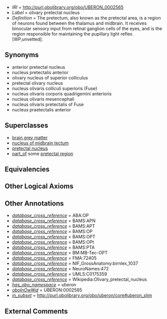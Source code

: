  * *IRI* = http://purl.obolibrary.org/obo/UBERON_0002565
 * *Label* = olivary pretectal nucleus
 * *Definition* = The pretectum, also known as the pretectal area, is a region of neurons found between the thalamus and midbrain. It receives binocular sensory input from retinal ganglion cells of the eyes, and is the region responsible for maintaining the pupillary light reflex. [WP,unvetted].

## Synonyms

 * anterior pretectal nucleus
 * nucleus pretectalis anterior
 * olivary nucleus of superior colliculus
 * pretectal olivary nucleus
 * nucleus olivaris colliculi superioris (Fuse)
 * nucleus olivaris corporis quadrigemini anterioris
 * nucleus olivaris mesencephali
 * nucleus olivaris pretectalis of Fuse
 * nucleus praetectalis anterior

## Superclasses

 * [brain grey matter](../../UBERON/28/UBERON_0003528.md)
 * [nucleus of midbrain tectum](../../UBERON/14/UBERON_0011214.md)
 * [pretectal nucleus](../../UBERON/50/UBERON_0014450.md)
 * [part_of](../../BFO/50/BFO_0000050.md) some [pretectal region](../../UBERON/44/UBERON_0001944.md)

## Equivalencies


## Other Logical Axioms


## Other Annotations

 * *[database_cross_reference](../../ef/oboInOwl#hasDbXref.md)* = ABA:OP
 * *[database_cross_reference](../../ef/oboInOwl#hasDbXref.md)* = BAMS:APN
 * *[database_cross_reference](../../ef/oboInOwl#hasDbXref.md)* = BAMS:APT
 * *[database_cross_reference](../../ef/oboInOwl#hasDbXref.md)* = BAMS:OP
 * *[database_cross_reference](../../ef/oboInOwl#hasDbXref.md)* = BAMS:OPT
 * *[database_cross_reference](../../ef/oboInOwl#hasDbXref.md)* = BAMS:OPt
 * *[database_cross_reference](../../ef/oboInOwl#hasDbXref.md)* = BAMS:PTA
 * *[database_cross_reference](../../ef/oboInOwl#hasDbXref.md)* = BM:MB-Tec-OPT
 * *[database_cross_reference](../../ef/oboInOwl#hasDbXref.md)* = FMA:72405
 * *[database_cross_reference](../../ef/oboInOwl#hasDbXref.md)* = NIF_GrossAnatomy:birnlex_1037
 * *[database_cross_reference](../../ef/oboInOwl#hasDbXref.md)* = NeuroNames:472
 * *[database_cross_reference](../../ef/oboInOwl#hasDbXref.md)* = UMLS:C0175359
 * *[database_cross_reference](../../ef/oboInOwl#hasDbXref.md)* = Wikipedia:Olivary_pretectal_nucleus
 * *[has_obo_namespace](../../ce/oboInOwl#hasOBONamespace.md)* = uberon
 * *[oboInOwl#id](../../id/oboInOwl#id.md)* = UBERON:0002565
 * *[in_subset](../../et/oboInOwl#inSubset.md)* = http://purl.obolibrary.org/obo/uberon/core#uberon_slim

## External Comments


